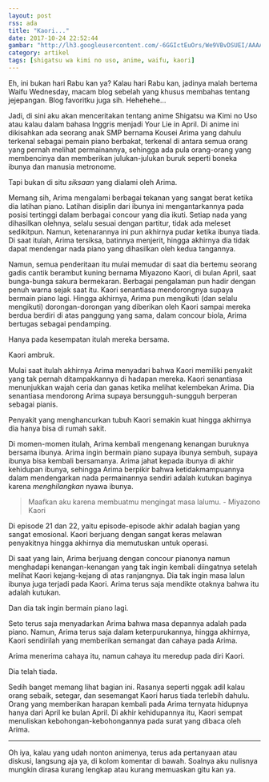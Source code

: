 ```yaml
---
layout: post
rss: ada
title: "Kaori..."
date: 2017-10-24 22:52:44
gambar: "http://lh3.googleusercontent.com/-6GGIctEuOrs/We9VBvDSUEI/AAAAAAAACjo/LdALbJSVfIUkt9XCyAKQpU5LXM3N_mvDQCLcBGAs/s900/tablet_Kaori-Miyazono-anime-girl-crying.jpg"
category: artikel
tags: [shigatsu wa kimi no uso, anime, waifu, kaori]
---
```


Eh, ini bukan hari Rabu kan ya? Kalau hari Rabu kan, jadinya malah bertema Waifu Wednesday, macam blog sebelah yang khusus membahas tentang jejepangan. Blog favoritku juga sih. Hehehehe...

Jadi, di sini aku akan menceritakan tentang anime Shigatsu wa Kimi no Uso atau kalau dalam bahasa Inggris menjadi Your Lie in April. Di anime ini dikisahkan ada seorang anak SMP bernama Kousei Arima yang dahulu terkenal sebagai pemain piano berbakat, terkenal di antara semua orang yang pernah melihat permainannya, sehingga ada pula orang-orang yang membencinya dan memberikan julukan-julukan buruk seperti boneka ibunya dan manusia metronome.

Tapi bukan di situ _siksaan_ yang dialami oleh Arima.

Memang sih, Arima mengalami berbagai tekanan yang sangat berat ketika dia latihan piano. Latihan disiplin dari ibunya ini mengantarkannya pada posisi tertinggi dalam berbagai concour yang dia ikuti. Setiap nada yang dihasilkan olehnya, selalu sesuai dengan partitur, tidak ada meleset sedikitpun. Namun, ketenarannya ini pun akhirnya pudar ketika ibunya tiada. Di saat itulah, Arima tersiksa, batinnya menjerit, hingga akhirnya dia tidak dapat mendengar nada piano yang dihasilkan oleh kedua tangannya.

Namun, semua penderitaan itu mulai memudar di saat dia bertemu seorang gadis cantik berambut kuning bernama Miyazono Kaori, di bulan April, saat bunga-bunga sakura bermekaran. Berbagai pengalaman pun hadir dengan penuh warna sejak saat itu. Kaori senantiasa mendorongnya supaya bermain piano lagi. Hingga akhirnya, Arima pun mengikuti (dan selalu mengikuti) dorongan-dorongan yang diberikan oleh Kaori sampai mereka berdua berdiri di atas panggung yang sama, dalam concour biola, Arima bertugas sebagai pendamping.

Hanya pada kesempatan itulah mereka bersama.

Kaori ambruk.

Mulai saat itulah akhirnya Arima menyadari bahwa Kaori memiliki penyakit yang tak pernah ditampakkannya di hadapan mereka. Kaori senantiasa menunjukkan wajah ceria dan ganas ketika melihat kelembekan Arima. Dia senantiasa mendorong Arima supaya bersungguh-sungguh berperan sebagai pianis.

Penyakit yang menghancurkan tubuh Kaori semakin kuat hingga akhirnya dia hanya bisa di rumah sakit.

Di momen-momen itulah, Arima kembali mengenang kenangan buruknya bersama ibunya. Arima ingin bermain piano supaya ibunya sembuh, supaya ibunya bisa kembali bersamanya. Arima jahat kepada ibunya di akhir kehidupan ibunya, sehingga Arima berpikir bahwa ketidakmampuannya dalam mendengarkan nada permainannya sendiri adalah kutukan baginya karena _menghilangkan_ nyawa ibunya.

> Maafkan aku karena membuatmu mengingat masa lalumu. - Miyazono Kaori

Di episode 21 dan 22, yaitu episode-episode akhir adalah bagian yang sangat emosional. Kaori berjuang dengan sangat keras melawan penyakitnya hingga akhirnya dia memutuskan untuk operasi.

Di saat yang lain, Arima berjuang dengan concour pianonya namun menghadapi kenangan-kenangan yang tak ingin kembali diingatnya setelah melihat Kaori kejang-kejang di atas ranjangnya. Dia tak ingin masa lalun ibunya juga terjadi pada Kaori. Arima terus saja mendikte otaknya bahwa itu adalah kutukan.

Dan dia tak ingin bermain piano lagi.

Seto terus saja menyadarkan Arima bahwa masa depannya adalah pada piano. Namun, Arima terus saja dalam keterpurukannya, hingga akhirnya, Kaori sendirilah yang memberikan semangat dan cahaya pada Arima.

Arima menerima cahaya itu, namun cahaya itu meredup pada diri Kaori.

Dia telah tiada.

Sedih banget memang lihat bagian ini. Rasanya seperti nggak adil kalau orang sebaik, setegar, dan sesemangat Kaori harus tiada terlebih dahulu. Orang yang memberikan harapan kembali pada Arima ternyata hidupnya hanya dari April ke bulan April. Di akhir kehidupannya itu, Kaori sempat menuliskan kebohongan-kebohongannya pada surat yang dibaca oleh Arima.

---

Oh iya, kalau yang udah nonton animenya, terus ada pertanyaan atau diskusi, langsung aja ya, di kolom komentar di bawah. Soalnya aku nulisnya mungkin dirasa kurang lengkap atau kurang memuaskan gitu kan ya.